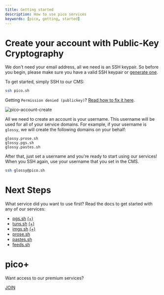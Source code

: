 ```yaml
---
title: Getting started
description: How to use pico services 
keywords: [pico, getting, started]
---
```


# Create your account with Public-Key Cryptography

We don't need your email address, all we need is an SSH keypair. So before you
begin, please make sure you have a valid SSH keypair or
[generate one](/faq#generating-a-new-ssh-key).

To get started, simply SSH to our CMS:

```bash
ssh pico.sh
```

Getting `Permission denied (publickey)`?
[Read how to fix it here](faq#permission-denied-when-using-ssh).

![pico-account-create](https://hey.imgs.sh/pico-account-create.png)

All we need to create an account is your username. This username will be used
for all of your service domains. For example, if your username is `glossy`, we
will create the following domains on your behalf:

```
glossy.prose.sh
glossy.pgs.sh
glossy.pastes.sh
```

After that, just set a username and you're ready to start using our services!
When you SSH again, use your username that you set in the CMS.

```bash
ssh glossy@pico.sh
```

# Next Steps

What service did you want to use first? Read the docs to get started with any of
our services:

- [pgs.sh](/pgs) <a href="/plus" class="link-alt-hover">(+)</a>
- [tuns.sh](/tuns) <a href="/plus" class="link-alt-hover">(+)</a>
- [imgs.sh](/imgs) <a href="/plus" class="link-alt-hover">(+)</a>
- [prose.sh](/prose)
- [pastes.sh](/pastes)
- [feeds.sh](/feeds)

# pico+

Want access to our premium services?

<a href="/plus" class="btn-link">JOIN</a>
